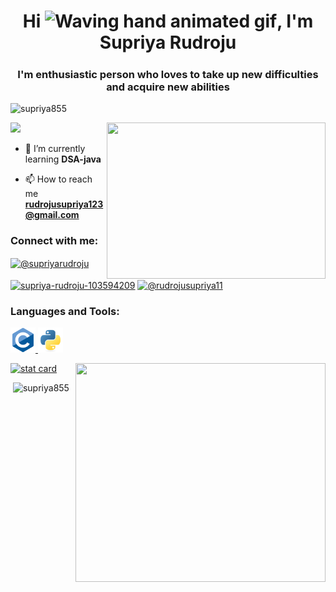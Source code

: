 <h1 align="center">Hi <img src="https://raw.githubusercontent.com/nixin72/nixin72/master/wave.gif" 
         alt="Waving hand animated gif"
         height="45"
         width="45" />, I'm Supriya Rudroju</h1>
<h5 align="center">
</h5>
<h3 align="center">I'm enthusiastic person who loves to take up new difficulties and acquire new abilities</h3>

<p align="left"> <img src="https://komarev.com/ghpvc/?username=supriya855&label=Profile%20views&color=0e75b6&style=flat" alt="supriya855" /> </p>
<a href="https://www.youtube.com/watch?v=dQw4w9WgXcQ"><img src="https://user-images.githubusercontent.com/73097560/115834477-dbab4500-a447-11eb-908a-139a6edaec5c.gif"></a>
<img align="right" height="250" width="350" src="https://cdn.dribbble.com/users/2238041/screenshots/4763918/working.gif" />

- 🌱 I’m currently learning **DSA-java**

- 📫 How to reach me **rudrojusupriya123@gmail.com**

<h3 align="left">Connect with me:</h3>
<p align="left">
<a href="https://twitter.com/@supriyarudroju" target="blank"><img align="center" src="https://raw.githubusercontent.com/rahuldkjain/github-profile-readme-generator/master/src/images/icons/Social/twitter.svg" alt="@supriyarudroju" height="30" width="40" /></a>
<a href="https://linkedin.com/in/supriya-rudroju-103594209" target="blank"><img align="center" src="https://raw.githubusercontent.com/rahuldkjain/github-profile-readme-generator/master/src/images/icons/Social/linked-in-alt.svg" alt="supriya-rudroju-103594209" height="30" width="40" /></a>
<a href="https://www.hackerrank.com/@rudrojusupriya11" target="blank"><img align="center" src="https://raw.githubusercontent.com/rahuldkjain/github-profile-readme-generator/master/src/images/icons/Social/hackerrank.svg" alt="@rudrojusupriya11" height="30" width="40" /></a>
</p>

<h3 align="left">Languages and Tools:</h3>
<p align="left"> <a href="https://www.cprogramming.com/" target="_blank" rel="noreferrer"> <img src="https://raw.githubusercontent.com/devicons/devicon/master/icons/c/c-original.svg" alt="c" width="40" height="40"/> </a> <a href="https://www.python.org" target="_blank" rel="noreferrer"> <img src="https://raw.githubusercontent.com/devicons/devicon/master/icons/python/python-original.svg" alt="python" width="40" height="40"/> </a> </p>
</p>

<a align ="center" href="https://https://github.com/supriya855">
<img alt="stat card"  height="200px" width="400" src="https://github-readme-streak-stats.herokuapp.com/?user=supriya855&theme=radical">
 <img align="right" height="350" width="400" src="https://cdn.dribbble.com/users/2238041/screenshots/4763918/working.gif" /> </a>
<p>&nbsp;<img align=" height="200px" width="400" center" src="https://github-readme-stats.vercel.app/api?username=supriya855&theme=radical&show_icons=true&locale=en" alt="supriya855" /></p>
